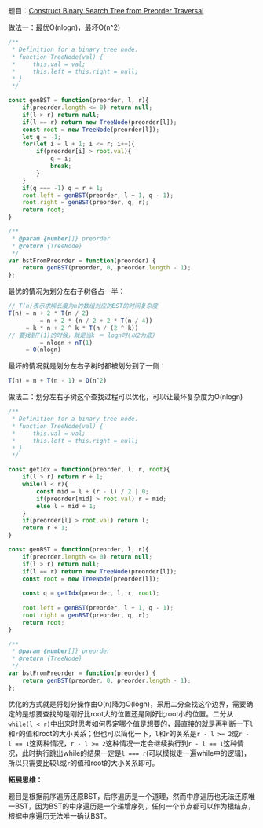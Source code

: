 题目：[Construct Binary Search Tree from Preorder Traversal](https://leetcode.com/problems/construct-binary-search-tree-from-preorder-traversal/)



做法一：最优O(nlogn)，最坏O(n^2)

```javascript
/**
 * Definition for a binary tree node.
 * function TreeNode(val) {
 *     this.val = val;
 *     this.left = this.right = null;
 * }
 */

const genBST = function(preorder, l, r){
    if(preorder.length <= 0) return null;
    if(l > r) return null;
    if(l == r) return new TreeNode(preorder[l]);
    const root = new TreeNode(preorder[l]);
    let q = -1;
    for(let i = l + 1; i <= r; i++){
        if(preorder[i] > root.val){
            q = i;
            break;
        }
    }
    if(q === -1) q = r + 1;
    root.left = genBST(preorder, l + 1, q - 1);
    root.right = genBST(preorder, q, r);
    return root;
}

/**
 * @param {number[]} preorder
 * @return {TreeNode}
 */
var bstFromPreorder = function(preorder) {
    return genBST(preorder, 0, preorder.length - 1);
};
```

最优的情况为划分左右子树各占一半：

```javascript
// T(n)表示求解长度为n的数组对应的BST的时间复杂度
T(n) = n + 2 * T(n / 2)
		 = n + 2 * (n / 2 + 2 * T(n / 4))
     = k * n + 2 ^ k * T(n / (2 ^ k))
// 要找到T(1)的时候，就是当k ＝ logn时(以2为底)
		 = nlogn + nT(1)
     = O(nlogn)
```

最坏的情况就是划分左右子树时都被划分到了一侧：

```javascript
T(n) = n + T(n - 1) = O(n^2)
```



做法二：划分左右子树这个查找过程可以优化，可以让最坏复杂度为O(nlogn)

```javascript
/**
 * Definition for a binary tree node.
 * function TreeNode(val) {
 *     this.val = val;
 *     this.left = this.right = null;
 * }
 */

const getIdx = function(preorder, l, r, root){
    if(l > r) return r + 1;
    while(l < r){
        const mid = l + (r - l) / 2 | 0;
        if(preorder[mid] > root.val) r = mid;
        else l = mid + 1;
    }
    if(preorder[l] > root.val) return l;
    return r + 1;
}

const genBST = function(preorder, l, r){
    if(preorder.length <= 0) return null;
    if(l > r) return null;
    if(l == r) return new TreeNode(preorder[l]);
    const root = new TreeNode(preorder[l]);
   
    const q = getIdx(preorder, l, r, root);
    
    root.left = genBST(preorder, l + 1, q - 1);
    root.right = genBST(preorder, q, r);
    return root;
}

/**
 * @param {number[]} preorder
 * @return {TreeNode}
 */
var bstFromPreorder = function(preorder) {
    return genBST(preorder, 0, preorder.length - 1);
};
```

优化的方式就是将划分操作由O(n)降为O(logn)，采用二分查找这个边界，需要确定的是想要查找的是刚好比root大的位置还是刚好比root小的位置。二分从`while(l < r)`中出来时思考如何界定哪个值是想要的，最直接的就是再判断一下`l`和`r`的值和root的大小关系；但也可以简化一下，`l`和`r`的关系是`r - l >= 2`或`r - l == 1`这两种情况，`r - l >= 2`这种情况一定会继续执行到`r - l == 1`这种情况，此时执行跳出while的结果一定是`l === r`(可以模拟走一遍while中的逻辑)，所以只需要比较`l`或`r`的值和root的大小关系即可。

**拓展思维：**

题目是根据前序遍历还原BST，后序遍历是一个道理，然而中序遍历也无法还原唯一BST，因为BST的中序遍历是一个递增序列，任何一个节点都可以作为根结点，根据中序遍历无法唯一确认BST。
